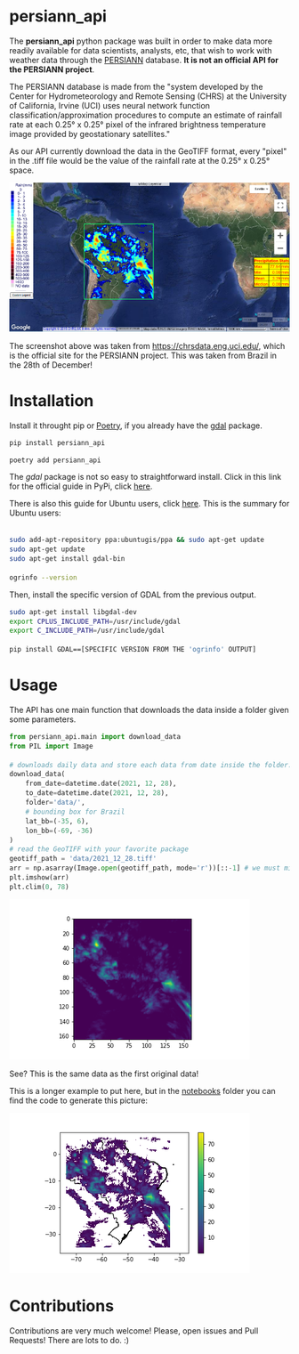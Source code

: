 # persiann_api

The __persiann_api__ python package was built in order to make data more readily available for data scientists, analysts, etc, that wish to work with weather data through the [PERSIANN](https://chrsdata.eng.uci.edu/) database. __It is not an official API for the PERSIANN project__.

The PERSIANN database is made from the "system developed by the Center for Hydrometeorology and Remote Sensing (CHRS) at the University of California, Irvine (UCI) uses neural network function classification/approximation procedures to compute an estimate of rainfall rate at each 0.25° x 0.25° pixel of the infrared brightness temperature image provided by geostationary satellites."

As our API currently download the data in the GeoTIFF format, every "pixel" in the .tiff file would be the value of the rainfall rate at the 0.25° x 0.25° space.

![PERSIANN data. Screenshot taken from https://chrsdata.eng.uci.edu/ .](github_images/PERSIANN_example.png)

The screenshot above was taken from https://chrsdata.eng.uci.edu/, which is the official site for the PERSIANN project. This was taken from Brazil in the 28th of December!

# Installation

Install it throught pip or [Poetry](https://python-poetry.org/), if you already have the [gdal](https://pypi.org/project/GDAL/) package.

```bash
pip install persiann_api
```
```bash
poetry add persiann_api
```

The *gdal* package is not so easy to straightforward install. Click in this link for the official guide in PyPi, click [here](https://pypi.org/project/GDAL/). 

There is also this guide for Ubuntu users, click [here](https://mothergeo-py.readthedocs.io/en/latest/development/how-to/gdal-ubuntu-pkg.html). This is the summary for Ubuntu users:

```bash

sudo add-apt-repository ppa:ubuntugis/ppa && sudo apt-get update
sudo apt-get update
sudo apt-get install gdal-bin

ogrinfo --version
```

Then, install the specific version of GDAL from the previous output.

```bash
sudo apt-get install libgdal-dev
export CPLUS_INCLUDE_PATH=/usr/include/gdal
export C_INCLUDE_PATH=/usr/include/gdal

pip install GDAL==[SPECIFIC VERSION FROM THE 'ogrinfo' OUTPUT]
```

# Usage

The API has one main function that downloads the data inside a folder given some parameters.

```python
from persiann_api.main import download_data
from PIL import Image

# downloads daily data and store each data from date inside the folder.
download_data(
    from_date=datetime.date(2021, 12, 28),
    to_date=datetime.date(2021, 12, 28),
    folder='data/',
    # bounding box for Brazil
    lat_bb=(-35, 6),
    lon_bb=(-69, -36)
)
# read the GeoTIFF with your favorite package
geotiff_path = 'data/2021_12_28.tiff'
arr = np.asarray(Image.open(geotiff_path, mode='r'))[::-1] # we must mirror the array for the GeoTIFF.
plt.imshow(arr)
plt.clim(0, 78)
```

![PERSIANN data for Brazil from 28st December of 2021.](github_images/PERSIANN_API_example.png)

See? This is the same data as the first original data!

This is a longer example to put here, but in the [notebooks](notebooks/testing_persiann_api.ipynb) folder you can find the code to generate this picture:

![PERSIANN data for Brazil from 28st December of 2021.](github_images/PERSIANN_API_example_geopandas_georasters.png)

# Contributions

Contributions are very much welcome! Please, open issues and Pull Requests! There are lots to do. :)
